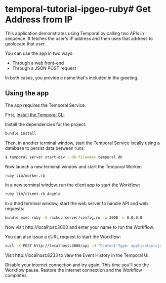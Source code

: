 # temporal-tutorial-ipgeo-ruby# Get Address from IP

This application demonstrates using Temporal by calling two APIs in sequence.
It fetches the user's IP address and then uses that address to geolocate that user.

You can use the app in two ways:

- Through a web front-end
- Through a JSON POST request

In both cases, you provide a name that's included in the greeting.

## Using the app

The app requires the Temporal Service.

First, [Install the Temporal CLI](https://learn.temporal.io/getting_started/ruby/dev_environment/#set-up-a-local-temporal-service-for-development-with-temporal-cli)

Install the dependencies for the project:

```bash
bundle install
```

Then, in another terminal window, start the Temporal Service locally using a database to persist data between runs:

```bash
$ temporal server start-dev --db-filename temporal.db
```

Now launch a new terminal window and start the Temporal Worker:

```bash
ruby lib/worker.rb
```

In a new terminal window, run the client app to start the Workflow:

```bash
ruby lib/client.rb Angela
```

In a third terminal window, start the web server to handle API and web requests:

```bash
bundle exec ruby -S rackup server/config.ru -p 3000 -o 0.0.0.0
```

Now visit http://localhost:3000 and enter your name to run the Workflow.

You can also issue a cURL request to start the Workflow:

```bash
curl -X POST http://localhost:3000/api -H "Content-Type: application/json" -d '{"name":"Angela Zhou"}'
```

Visit http://localhost:8233 to view the Event History in the Temporal UI.

Disable your internet connection and try again. This time you'll see the Workflow pause. Restore the internet connection and the Workflow completes.